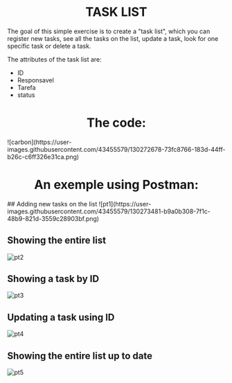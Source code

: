 <h1 align="center"> TASK LIST</h1>
The goal of this simple exercise is to create a "task list", which you can register new tasks, see all the tasks on the list, update a task, look for one specific task or delete a task.

<p>The attributes of the task list are:</p>
<ul>
  <li>ID</li>
  <li>Responsavel</li>
  <li>Tarefa</li>
  <li>status</li>
</ul>

<h1 align="center"> The code:</h1>
![carbon](https://user-images.githubusercontent.com/43455579/130272678-73fc8766-183d-44ff-b26c-c6ff326e31ca.png)

<h1 align="center">An exemple using Postman:</h1>
## Adding new tasks on the list
![pt1](https://user-images.githubusercontent.com/43455579/130273481-b9a0b308-7f1c-48b9-821d-3559c28903bf.png)

## Showing the entire list
![pt2](https://user-images.githubusercontent.com/43455579/130273772-2708fcc3-5c1a-497d-b865-e313e1c44ff4.png)

## Showing a task by ID
![pt3](https://user-images.githubusercontent.com/43455579/130278776-8a680722-e8e4-49ad-aaea-34109b52bf43.png)

## Updating a task using ID
![pt4](https://user-images.githubusercontent.com/43455579/130279017-1e7b9eed-2d91-40e1-8d2d-c46d0890b208.png)

## Showing the entire list up to date
![pt5](https://user-images.githubusercontent.com/43455579/130279614-f1b7912b-549c-4922-ba50-7bfa99486063.png)
